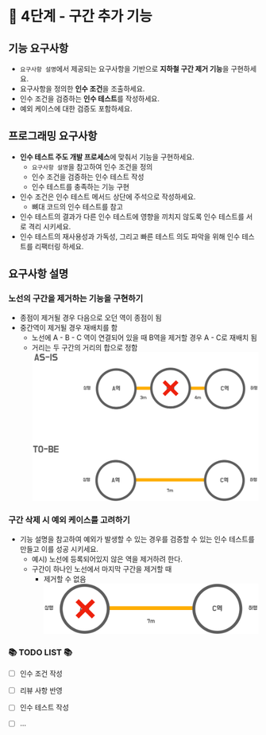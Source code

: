 # 🚀 4단계 - 구간 추가 기능

## 기능 요구사항
- `요구사항 설명`에서 제공되는 요구사항을 기반으로 **지하철 구간 제거 기능**을 구현하세요.
- 요구사항을 정의한 **인수 조건**을 조출하세요.
- 인수 조건을 검증하는 **인수 테스트**를 작성하세요.
- 예외 케이스에 대한 검증도 포함하세요.

## 프로그래밍 요구사항
- **인수 테스트 주도 개발 프로세스**에 맞춰서 기능을 구현하세요.
  - `요구사항 설명`을 참고하여 인수 조건을 정의
  - 인수 조건을 검증하는 인수 테스트 작성
  - 인수 테스트를 충족하는 기능 구현
- 인수 조건은 인수 테스트 메서드 상단에 주석으로 작성하세요.
  - 뼈대 코드의 인수 테스트를 참고
- 인수 테스트의 결과가 다른 인수 테스트에 영향을 끼치지 않도록 인수 테스트를 서로 격리 시키세요.
- 인수 테스트의 재사용성과 가독성, 그리고 빠른 테스트 의도 파악을 위해 인수 테스트를 리팩터링 하세요.

## 요구사항 설명
### 노선의 구간을 제거하는 기능을 구현하기
- 종점이 제거될 경우 다음으로 오던 역이 종점이 됨
- 중간역이 제거될 경우 재배치를 함
  - 노선에 A - B - C 역이 연결되어 있을 때 B역을 제거할 경우 A - C로 재배치 됨
  - 거리는 두 구간의 거리의 합으로 정함
![step4_image1](image/step4_image1.png)

### 구간 삭제 시 예외 케이스를 고려하기
- 기능 설명을 참고하여 예외가 발생할 수 있는 경우를 검증할 수 있는 인수 테스트를 만들고 이를 성공 시키세요.
  - 예시) 노선에 등록되어있지 않은 역을 제거하려 한다.
  - 구간이 하나인 노선에서 마지막 구간을 제거할 때
    - 제거할 수 없음
![step4_image2](image/step4_image2.png)

### 📚 TODO LIST 📚
- [ ] 인수 조건 작성
- [ ] 리뷰 사항 반영
- [ ] 인수 테스트 작성
- [ ] ...

